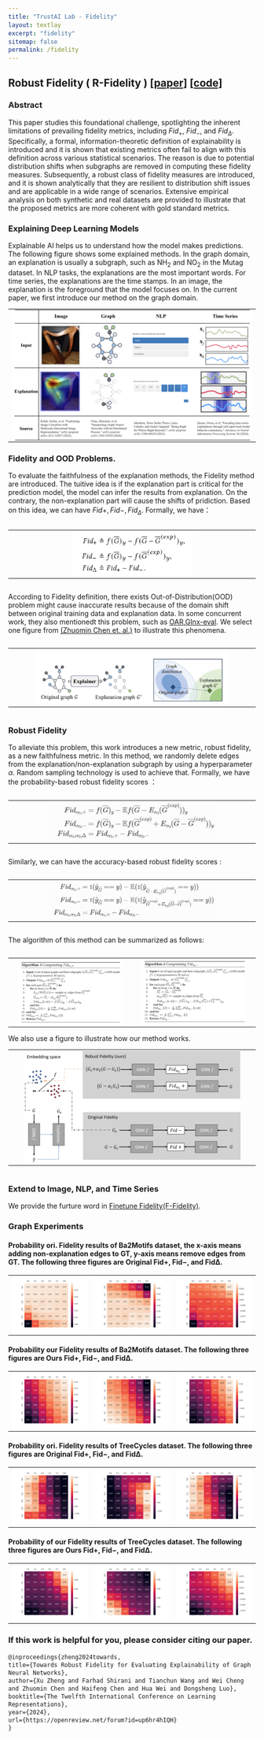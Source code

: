 ```yaml
---
title: "TrustAI Lab - Fidelity"
layout: textlay
excerpt: "fidelity"
sitemap: false
permalink: /fidelity
---
```


## Robust Fidelity ( R-Fidelity )  [[paper]](https://openreview.net/pdf?id=up6hr4hIQH) [[code]](https://github.com/AslanDing/Fidelity) 

### Abstract
This paper studies this foundational challenge, spotlighting the inherent limitations of prevailing fidelity metrics, including  $Fid_+$, $Fid_−$, and $Fid_\Delta$. Specifically, a formal, information-theoretic definition of explainability is introduced and it is shown that existing metrics often fail to align with this definition across various statistical scenarios. The reason is due to potential distribution shifts when subgraphs are removed in computing these fidelity measures. 
Subsequently, a robust class of fidelity measures are introduced, and it is shown analytically that they are resilient to distribution shift issues and are applicable in a wide range of scenarios. Extensive empirical analysis on both synthetic and real datasets are provided to illustrate that the proposed metrics are more coherent with gold standard metrics.

### Explaining Deep Learning Models
Explainable AI helps us to understand how the model makes predictions. The following figure shows some explained methods. In the graph domain, an explanation is usually a subgraph, such as NH$_2$ and NO$_2$ in the Mutag dataset. In NLP tasks, the explanations are the most important words. For time series, the explanations are the time stamps. In an image, the explanation is the foreground that the model focuses on. In the current paper, we first introduce our method on the graph domain.
 
<center class="explain">
<table>
  <tr>
    <td><img src="../images/fidelity/fidelity_explanation.png"  width = "100%" alt="" align=center /> </td>
  </tr>
 </table>
</center>

<!---
### Metric
How to evaluate the explanation method is a challenge due to some problems such as lack of ground truth, multi-motifs and etc. In an image or sentence, it is for humans to understand the context concepts and know if the explanations are correct. However, in the graph and time series domain, humans extract context concepts hard. A tactical way is to compare ground truth with explanation results, so some common metrics, such as accuracy, recall, AUC, and etc, can be easily transferred to explainable AI. In graph explanation methods, some synthetic datasets, such as ba2shapes, and ba2motifs, are introduced to evaluate the explanation methods. The shortcoming of this metric is obvious. The real-world datasets are more complex than synthetic datasets and hard to obtain ground truth.
-->

### Fidelity and OOD Problems.
To evaluate the faithfulness of the explanation methods, the Fidelity method are introduced. The tuitive idea is if the explanation part is critical for the prediction model, the model can infer the results from explanation. On the contrary, the non-explanation part will cause the shifts of pridiction. Based on this idea, we can have $Fid+, Fid-, Fid_\Delta$. Formally, we have：
<div style="display: flex; justify-content: center;">
<table>
  <tr>
    <td> <img src="../images/fidelity/ori_fidelity.JPG"   style="width: 50%; height: auto; display: block; margin: 0 auto;" alt="" /> </td>
  </tr>
 </table>
</div>

<!--
Fidelity provides another method to evaluate the faithfulness of the explanation, which can be applied to real-world datasets. 
-->

According to Fidelity definition, there exists Out-of-Distribution(OOD) problem might cause inaccurate results because of the domain shift between original training data and explanation data. In some concurrent work, they also mentionedt this problem, such as [OAR](https://proceedings.neurips.cc/paper_files/paper/2023/file/e55c2f3fdde519014c879aa3554414c0-Paper-Conference.pdf),[GInx-eval](https://arxiv.org/abs/2309.16223). We select one figure from [(Zhuomin Chen et. al.)](https://arxiv.org/pdf/2402.02036.pdf) to illustrate this phenomena.
<div style="display: flex; justify-content: center;">
<table>
  <tr>
    <td> <img src="../images/fidelity/OOD.JPG"   style="width: 80%; height: auto; display: block; margin: 0 auto;" alt="" /> </td>
  </tr>
 </table>
</div>



### Robust Fidelity


To alleviate this problem, this work introduces a new metric, robust fidelity, as a new faithfulness metric. In this method, we randomly delete edges from the explanation/non-explanation subgraph by using a hyperparameter $\alpha$. Random sampling technology is used to achieve that. Formally, we have the probability-based robust fidelity scores ： 
<div style="display: flex; justify-content: center;">
<table>
  <tr>
    <td> <img src="../images/fidelity/prob_robust_fid.JPG"   style="width: 70%; height: auto; display: block; margin: 0 auto;" alt="" /> </td>
  </tr>
 </table>
</div>

Similarly, we can have the accuracy-based robust fidelity scores :
<div style="display: flex; justify-content: center;">
<table>
  <tr>
    <td> <img src="../images/fidelity/acc_robust_fid.JPG"   style="width: 70%; height: auto; display: block; margin: 0 auto;" alt="" /> </td>
  </tr>
 </table>
</div>

The algorithm of this method can be summarized as follows:
<div style="display: flex; justify-content: center;">
<table>
  <tr>
    <td> <img src="../images/fidelity/algorithm1.JPG"   style="width: 90%; height: auto; display: block; margin: 0 auto;" alt="" /> </td>
    <td> <img src="../images/fidelity/algorithm2.JPG"   style="width: 90%; height: auto; display: block; margin: 0 auto;" alt="" /> </td>
  </tr>
 </table>
</div>
We also use a figure to illustrate how our method works.
<div style="display: flex; justify-content: center;">
<table>
  <tr>
    <td> <img src="../images/fidelity/fid_alpha.JPG"   style="width: 90%; height: auto; display: block; margin: 0 auto;" alt="" /> </td>
  </tr>
 </table>
</div>


### Extend to Image, NLP, and Time Series
We provide the furture word in [Finetune Fidelity(F-Fidelity)](https://trustai4s-lab.github.io/ffidelity.html).


###  Graph Experiments
#### Probability ori. Fidelity results of Ba2Motifs dataset, the x-axis means adding non-explanation edges to GT, y-axis means remove edges from GT. The following three figures are Original Fid+, Fid−, and Fid∆.

<center class="ba2">
<table>
  <tr>
    <td><img src="../images/fidelity/GNN_ba2_results_ori_fid_1fid_plus prob.png"  width = "100%" alt="" align=center /> </td>
    <td><img src="../images/fidelity//GNN_ba2_results_ori_fid_1fid_minus prob.png"  width = "100%" alt="" align=center /></td>
    <td><img src="../images/fidelity//GNN_ba2_results_ori_fid_1fid_Delta prob.png"  width = "100%" alt="" align=center /></td>
  </tr>
 </table>

</center>



#### Probability our Fidelity results of Ba2Motifs dataset. The following three figures are Ours Fid+, Fid−, and Fid∆.
<center class="ba2">

<table>
  <tr>
    <td><img src="../images/fidelity/GNN_ba2_results_new_fid_0_0_seeds_1_fid_plus prob.png"  width = "100%" alt="" align=center /> </td>
    <td><img src="../images/fidelity/GNN_ba2_results_new_fid_0_0_seeds_1_fid_minus prob.png"  width = "100%" alt="" align=center /></td>
    <td><img src="../images/fidelity/GNN_ba2_results_new_fid_0_0_seeds_1_fid_Delta prob.png"  width = "100%" alt="" align=center /></td>
  </tr>
 </table>
</center>

#### Probability ori. Fidelity results of TreeCycles dataset. The following three figures are Original Fid+, Fid−, and Fid∆.
<center class="ba2">
<table>
  <tr>
    <td><img src="../images/fidelity/GNN_syn3_results_ori_fid_1fid_plus prob.png"  width = "100%" alt="" align=center /> </td>
    <td><img src="../images/fidelity/GNN_syn3_results_ori_fid_1fid_minus prob.png"  width = "100%" alt="" align=center /></td>
    <td><img src="../images/fidelity/GNN_syn3_results_ori_fid_1fid_Delta prob.png"  width = "100%" alt="" align=center /></td>
  </tr>
 </table>
</center>

#### Probability of our Fidelity results of TreeCycles dataset. The following three figures are Ours Fid+, Fid−, and Fid∆.
<center class="ba2">

<table>
  <tr>
    <td><img src="../images/fidelity/GNN_syn3_results_new_fid_0_0_seeds_1_fid_plus prob.png"  width = "100%" alt="" align=center /> </td>
    <td><img src="../images/fidelity/GNN_syn3_results_new_fid_0_0_seeds_1_fid_minus prob.png"  width = "100%" alt="" align=center /></td>
    <td><img src="../images/fidelity/GNN_syn3_results_new_fid_0_0_seeds_1_fid_Delta prob.png"  width = "100%" alt="" align=center /></td>
  </tr>
 </table>
</center>



### If this work is helpful for you, please consider citing our paper.

```angular2html
@inproceedings{zheng2024towards,
title={Towards Robust Fidelity for Evaluating Explainability of Graph Neural Networks},
author={Xu Zheng and Farhad Shirani and Tianchun Wang and Wei Cheng and Zhuomin Chen and Haifeng Chen and Hua Wei and Dongsheng Luo},
booktitle={The Twelfth International Conference on Learning Representations},
year={2024},
url={https://openreview.net/forum?id=up6hr4hIQH}
}
```

